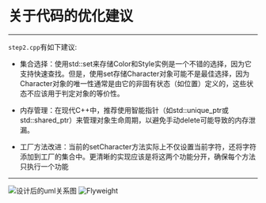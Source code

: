 # 关于代码的优化建议

---

`step2.cpp`有如下建议:

- 集合选择：使用std::set来存储Color和Style实例是一个不错的选择，因为它支持快速查找。但是，使用set存储Character对象可能不是最佳选择，因为Character对象的唯一性通常是由它的非固有状态（如位置）定义的，这些状态不应该用于判定对象的等价性。

- 内存管理：在现代C++中，推荐使用智能指针（如std::unique_ptr或std::shared_ptr）来管理对象生命周期，以避免手动delete可能导致的内存泄漏。

- 工厂方法改进：当前的setCharacter方法实际上不仅设置当前字符，还将字符添加到工厂的集合中。更清晰的实现应该是将这两个功能分开，确保每个方法只执行一个功能

---

![设计后的uml关系图](https://cdn.jsdelivr.net/gh/huanxueshengmou/picture-host/20241005013651.png)
![Flyweight](https://cdn.jsdelivr.net/gh/huanxueshengmou/picture-host/20241010192248.png)
